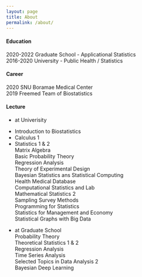 ```yaml
---
layout: page
title: About
permalink: /about/
---
```


#### Education
2020-2022 Graduate School - Applicational Statistics  
2016-2020 University - Public Health / Statistics  

#### Career
2020 SNU Boramae Medical Center  
2019 Freemed Team of Biostatistics  

#### Lecture
* at Univerisity  
- Introduction to Biostatistics  
- Calculus 1  
- Statistics 1 & 2  
Matrix Algebra  
Basic Probability Theory  
Regression Analysis  
Theory of Experimental Design  
Bayesian Statistics ans Statistical Computing  
Health Medical Database  
Computational Statistics and Lab  
Mathematical Statistics 2  
Sampling Survey Methods  
Programming for Statistics  
Statistics for Management and Economy  
Statistical Graphs with Big Data  

* at Graduate School  
Probability Theory  
Theoretical Statistics 1 & 2  
Regression Analysis  
Time Series Analysis  
Selected Topics in Data Analysis 2  
Bayesian Deep Learning  
